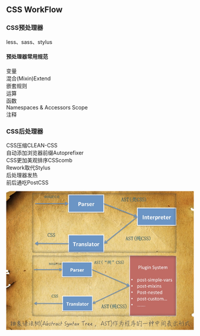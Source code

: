 ## CSS WorkFlow

### CSS预处理器

less、sass、stylus

#### 预处理器常用规范

变量  
混合(Mixin)Extend   
嵌套规则   
运算  
函数  
Namespaces & Accessors Scope   
注释   

### CSS后处理器

CSS压缩CLEAN-CSS   
自动添加浏览器前缀Autoprefixer   
CSS更加美观排序CSScomb   
Rework取代Stylus   
后处理器发热   
前后通吃PostCSS   

![Image text](https://github.com/68wangxianming/css-advanced/blob/master/source-material/1.jpg)  


